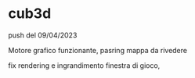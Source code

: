 # cub3d

push del 09/04/2023

Motore grafico funzionante, pasring mappa da rivedere

fix rendering e ingrandimento finestra di gioco, 